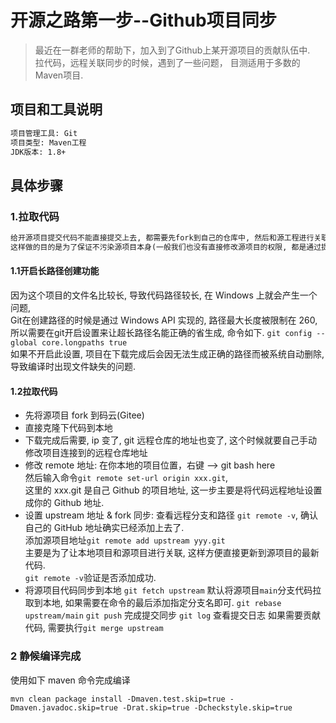 # 开源之路第一步--Github项目同步

> 最近在一群老师的帮助下，加入到了Github上某开源项目的贡献队伍中.  
> 拉代码，远程关联同步的时候，遇到了一些问题，
> 目测适用于多数的Maven项目.  

## 项目和工具说明  

```txt
项目管理工具: Git
项目类型: Maven工程
JDK版本: 1.8+
```

## 具体步骤  

### 1.拉取代码

```txt
给开源项目提交代码不能直接提交上去, 都需要先fork到自己的仓库中, 然后和源工程进行关联    
这样做的目的是为了保证不污染源项目本身(一般我们也没有直接修改源项目的权限, 都是通过提issues和PR).  
```

#### 1.1开启长路径创建功能

因为这个项目的文件名比较长, 导致代码路径较长, 在 Windows 上就会产生一个问题,   
Git在创建路径的时候是通过 Windows API 实现的, 路径最大长度被限制在 260,   
所以需要在git开启设置来让超长路径名能正确的省生成, 命令如下.
`git config --global core.longpaths true`    
如果不开启此设置, 项目在下载完成后会因无法生成正确的路径而被系统自动删除,导致编译时出现文件缺失的问题.  

#### 1.2拉取代码

- 先将源项目 fork 到码云(Gitee)  
- 直接克隆下代码到本地  
- 下载完成后需要, ip 变了, git 远程仓库的地址也变了, 这个时候就要自己手动修改项目连接到的远程仓库地址  
- 修改 remote 地址: 在你本地的项目位置，右键 --> git bash here    
  然后输入命令`git remote set-url origin xxx.git`,   
  这里的 xxx.git 是自己 Github 的项目地址, 这一步主要是将代码远程地址设置成你的 Github 地址.   
- 设置 upstream 地址 & fork 同步:
  查看远程分支和路径 `git remote -v`, 确认自己的 GitHub 地址确实已经添加上去了.  
  添加源项目地址`git remote add upstream yyy.git`    
  主要是为了让本地项目和源项目进行关联, 这样方便直接更新到源项目的最新代码.  
  `git remote -v`验证是否添加成功.    
- 将源项目代码同步到本地
  `git fetch upstream` 默认将源项目`main`分支代码拉取到本地, 如果需要在命令的最后添加指定分支名即可.
  `git rebase upstream/main` 
  `git push` 完成提交同步
  `git log` 查看提交日志
  如果需要贡献代码, 需要执行`git merge upstream`

### 2 静候编译完成

使用如下 maven 命令完成编译

`mvn clean package install -Dmaven.test.skip=true -Dmaven.javadoc.skip=true -Drat.skip=true -Dcheckstyle.skip=true`

